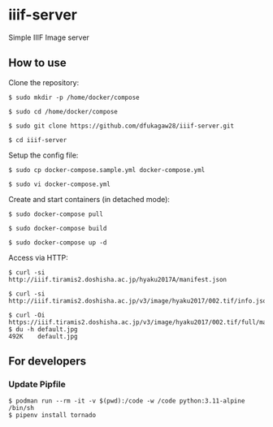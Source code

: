 # iiif-server

Simple IIIF Image server

## How to use

Clone the repository:

```
$ sudo mkdir -p /home/docker/compose

$ sudo cd /home/docker/compose

$ sudo git clone https://github.com/dfukagaw28/iiif-server.git

$ cd iiif-server
```

Setup the config file:

```
$ sudo cp docker-compose.sample.yml docker-compose.yml

$ sudo vi docker-compose.yml
```

Create and start containers (in detached mode):

```
$ sudo docker-compose pull

$ sudo docker-compose build

$ sudo docker-compose up -d
```

Access via HTTP:

```
$ curl -si http://iiif.tiramis2.doshisha.ac.jp/hyaku2017A/manifest.json

$ curl -si http://iiif.tiramis2.doshisha.ac.jp/v3/image/hyaku2017/002.tif/info.json

$ curl -Oi https://iiif.tiramis2.doshisha.ac.jp/v3/image/hyaku2017/002.tif/full/max/0/default.jpg
$ du -h default.jpg
492K    default.jpg
```

## For developers

### Update Pipfile

```
$ podman run --rm -it -v $(pwd):/code -w /code python:3.11-alpine /bin/sh
$ pipenv install tornado
```
